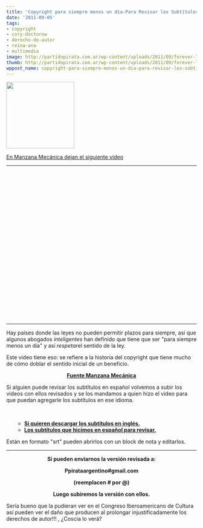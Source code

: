 ```yaml
---
title: 'Copyright para siempre menos un día-Para Revisar los Subtítulos #culturas2011'
date: '2011-09-05'
tags:
- copyright
- cory-doctorow
- derecho-de-autor
- reina-ana
- multimedia
image: http://partidopirata.com.ar/wp-content/uploads/2011/09/forever-less-one-day.png
thumb: http://partidopirata.com.ar/wp-content/uploads/2011/09/forever-less-one-day.png
wppost_name: copyright-para-siempre-menos-un-dia-para-revisar-los-subtitulos-culturas2011
---
```


<a href="http://partidopirata.com.ar/wp-content/uploads/2011/09/forever-less-one-day.png"><img class="aligncenter size-full wp-image-1766" title="forever-less-one-day" src="http://partidopirata.com.ar/wp-content/uploads/2011/09/forever-less-one-day.png" alt="" width="180" height="176" /></a>

<a href="http://www.manzanamecanica.org/2011/09/copyright_para_siempre_menos_un_dia.html" target="_blank">En Manzana Mecánica dejan el siguiente video</a>

<hr />

<center>
<object style="height: 390px; width: 640px;" width="640" height="390" classid="clsid:d27cdb6e-ae6d-11cf-96b8-444553540000" codebase="http://download.macromedia.com/pub/shockwave/cabs/flash/swflash.cab#version=6,0,40,0"><param name="allowFullScreen" value="true" /><param name="allowScriptAccess" value="always" /><param name="src" value="http://www.youtube.com/v/5vj-m9iyREs?version=3" /><param name="allowfullscreen" value="true" /><param name="allowscriptaccess" value="always" /><embed style="height: 390px; width: 640px;" width="640" height="390" type="application/x-shockwave-flash" src="http://www.youtube.com/v/5vj-m9iyREs?version=3" allowFullScreen="true" allowScriptAccess="always" allowfullscreen="true" allowscriptaccess="always" /></object></center>

<hr />

Hay países donde las leyes no pueden permitir plazos para siempre, así que algunos abogados <em>inteligentes</em> han definido que tiene que ser "para siempre menos un día" y así <em>respetar</em>el sentido de la ley.

Este video tiene eso: se refiere a la historia del copyright que tiene mucho de cómo doblar el sentido inicial de un beneficio.
<p style="text-align: center;"><strong><a href="http://www.manzanamecanica.org/2011/09/copyright_para_siempre_menos_un_dia.html" target="_blank">Fuente Manzana Mecánica </a></strong></p>
Si alguien puede revisar los subtítulos en español volvemos a subir los videos con ellos revisados y se los mandamos a quien hizo el video para que puedan agregarle los subtítulos en ese idioma.

&nbsp;
<ul>
<ul>
	<li><strong><a href="http://www.4shared.com/document/2uUR7rTt/copyrightdoctorow_0__en.html" target="_blank">Si quieren descargar los subtítulos en inglés.</a></strong></li>
	<li><strong><a href="http://www.4shared.com/document/suYs5ghJ/copyrightdoctorow_0__es_1_.html" target="_blank">Los subtítulos que hicimos en español para revisar.</a></strong></li>
</ul>
</ul>
Están en formato "srt" pueden abrirlos con un block de nota y editarlos.

<hr />
<p style="text-align: center;"><strong>Si pueden enviarnos la versión revisada a:</strong></p>
<p style="text-align: center;"><strong>Ppirataargentino#gmail.com</strong></p>
<p style="text-align: center;"><strong>(reemplacen # por @) </strong></p>
<p style="text-align: center;"><strong>Luego subiremos la versión con ellos.</strong></p>
Sería bueno que la pudieran ver en el Congreso Iberoamericano de Cultura así pueden ver el daño que producen al prolongar injustificadamente los derechos de autor!!! , ¿Coscia lo verá?
